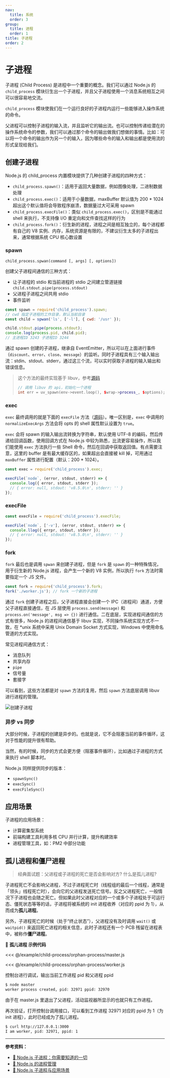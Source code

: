 ```yaml
---
nav:
  title: 系统
  order: 3
group:
  title: 进程
  order: 1
title: 子进程
order: 2
---
```


# 子进程

子进程 (Child Process) 是进程中一个重要的概念。我们可以通过 Node.js 的 `child_process` 模块衍生出一个子进程，并且父子进程使用一个消息系统相互之间可以很容易地交流。

`child_process` 模块使我们在一个运行良好的子进程内运行一些能够进入操作系统的命令。

父进程可以控制子进程的输入流，并且监听它的输出流。也可以控制传递给潜在的操作系统命令的参数，我们可以通过那个命令的输出做我们想做的事情。比如：可以将一个命令的输出作为另一个的输入，因为哪些命令的输入和输出都是使用流的形式呈现给我们。

## 创建子进程

Node.js 的 child_process 内置模块提供了几种创建子进程的四种方式：

- `child_process.spawn()`：适用于返回大量数据，例如图像处理，二进制数据处理
- `child_process.exec()`：适用于小量数据，maxBuffer 默认值为 200 \* 1024 超出这个默认值将会导致程序崩溃，数据量过大可采用 spawn
- `child_process.execFile()`：类似 `child_process.exec()`，区别是不能通过 shell 来执行，不支持像 I/O 重定向和文件查找这样的行为
- `child_process.fork()`：衍生新的进程，进程之间是相互独立的，每个进程都有自己的 V8 实例、内存，系统资源是有限的，不建议衍生太多的子进程出来，通常根据系统 CPU 核心数设置

### spawn

```
child_process.spwan(command [, args] [, options])
```

创建父子进程间通信的三种方式：

- 让子进程的 stdio 和当前进程的 stdio 之间建立管道链接 `child.stdout.pipe(process.stdout)`
- 父进程子进程之间共用 stdio
- 事件监听

```js
const spawn = require('child_process').spawn;
// cwd 指定子进程的工作目录，默认当前目录
const child = spwan('ls', ['-l'], { cwd: '/usr' });

child.stdout.pipe(process.stdout);
console.log(process.pid, child.pid);
// 主进程ID 3243 子进程ID 3244
```

通过 spawn 创建的子进程，继承自 EventEmitter，所以可以在上面进行事件（`discount`、`error`、`close`、`message`）的监听。同时子进程具有三个输入输出流：stdin、stdout、stderr，通过这三个流，可以实时获取子进程的输入输出和错误信息。

> 这个方法的最终实现基于 libuv，参考[源码](https://github.com/nodejs/node/blob/v10.14.2/src/process_wrap.cc#L256)
>
> ```cpp
> // 调用 libuv 的 api，初始化一个进程
> int err = uv_spawn(env->event.loop(), $wrap->process_, $options);
> ```

### exec

`exec` 最终调用的就是下面的 `execFile` 方法（[源码](https://segmentfault.com/a/1190000017804200#)）。唯一区别是，`exec` 中调用的 `normalizeExecArgs` 方法会将 opts 的 shell 属性默认设置为 `true`。

`exec` 会将 spawn 的输入输出流转换为字符串，默认使用 UTF-8 的编码，然后传递给回调函数，使用回调方式在 Node.js 中较为熟悉，比流更容易操作，所以我们能使用 `exec` 方法执行一些 Shell 命令，然后在回调中获取返回值。有点需要注意，这里的 buffer 是有最大缓存区的，如果超出会直接被 kill 掉，可用通过 `maxBuffer` 属性进行配置（默认：200 \* 1024）。

```js
const exec = require('child_process').exec;

execFile(`node`, (error, stdout, stderr) => {
  console.log({ error, stdout, stderr });
  // { error: null, stdout: 'v8.5.0\n', stderr: '' }
});
```

### execFile

```js
const execFile = require('child_process').execFile;

execFile(`node`, ['-v'], (error, stdout, stderr) => {
  console.llog({ errpr, stdout, stderr });
  // { error: null, stdout: 'v8.5.0\n', stderr: '' }
});
```

### fork

`fork` 最后也是调用 `spwan` 来创建子进程，但是 `fork` 是 `spawn` 的一种特殊情况，用于衍生新的 Node.js 进程，会产生一个新的 V8 实例，所以执行 `fork` 方法时需要指定一个 JS 文件。

```js
const fork = require('child_process').fork;
fork('./worker.js'); // fork 一个新的子进程
```

通过 `fork` 创建子进程之后，父子进程直接会创建一个 IPC（进程间）通道，方便父子进程直接通信，在 JS 层使用 `process.send(message)` 和 `process.on('message', msg => {})` 进行通信。二在底层，实现进程间通信的方式有很多，Node.js 的进程间通信基于 libuv 实现，不同操作系统实现方式不一致，在 \*unix 系统中采用 Unix Domain Socket 方式实现，Windows 中使用命名管道的方式实现。

常见进程间通信方式：

- 消息队列
- 共享内存
- `pipe`
- 信号量
- 套接字

可以看到，这些方法都是对 `spawn` 方法的复用，然后 `spawn` 方法底层调用 libuv 进行进程的管理。

![创建子进程](../../assets/process/create-child-process.png)

### 异步 vs 同步

大部分时候，子进程的创建是异步的。也就是说，它不会阻塞当前的事件循环，这对于性能的提升很有帮助。

当然，有的时候，同步的方式会更方便（阻塞事件循环），比如通过子进程的方式来执行 shell 脚本时。

Node.js 同样提供同步的版本：

- `spawnSync()`
- `execSync()`
- `execFileSync()`

## 应用场景

子进程的应用场景：

- 计算密集型系统
- 前端构建工具利用多核 CPU 并行计算，提升构建效率
- 进程管理工具，如：PM2 中部分功能

## 孤儿进程和僵尸进程

> 经典面试题：父进程或子进程的死亡是否会影响对方? 什么是孤儿进程?

子进程死亡不会影响父进程，不过子进程死亡时（线程组的最后一个线程，通常是「领头」线程死亡时），会向它的父进程发送死亡信号。反之父进程死亡，一般情况下子进程也会随之死亡。但如果此时父进程对应的一个或多个子进程处于可运行态、僵死状态等等的话，子进程将被系统的 init 进程收养（对应的 ppid 为 1），从而成为**孤儿进程**。

另外，子进程死亡的时候（处于“终止状态”），父进程没有及时调用 `wait()` 或 `waitpid()` 来返回死亡进程的相关信息，此时子进程还有一个 PCB 残留在进程表中，被称作**僵尸进程**。

🌰 **孤儿进程 示例代码**

<<< @/example/child-process/orphan-process/master.js

<<< @/example/child-process/orphan-process/worker.js

控制台进行调试，输出当前工作进程 pid 和父进程 ppid

```bash
$ node master
worker process created, pid: 32971 ppid: 32970
```

由于在 master.js 里退出了父进程，活动监视器所显示的也就只有工作进程。

再次验证，打开控制台调用接口，可以看到工作进程 32971 对应的 ppid 为 1（为 init 进程），此时已经成为了孤儿进程。

```bash
$ curl http://127.0.0.1:3000
I am worker, pid: 32971, ppid: 1
```

---

**参考资料：**

- [📝 Node.js 子进程：你需要知道的一切](https://zhuanlan.zhihu.com/p/36678971)
- [📝 Node.js 的进程管理](https://segmentfault.com/a/1190000017804200)
- [📝 Node.js 子进程与应用场景](https://blog.csdn.net/weixin_34161029/article/details/87998135)
